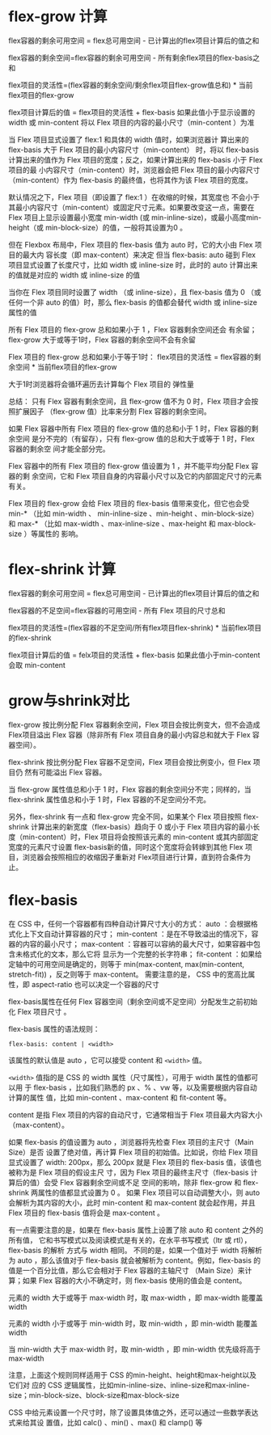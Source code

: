 # flex-grow 计算

flex容器的剩余可用空间 = flex总可用空间 - 已计算出的flex项目计算后的值之和

flex容器的剩余空间=flex容器的剩余可用空间 - 所有剩余flex项目的flex-basis之和

flex项目的灵活性=(flex容器的剩余空间/剩余flex项目flex-grow值总和) * 当前flex项目的flex-grow

flex项目计算后的值 = flex项目的灵活性 + flex-basis    如果此值小于显示设置的 width 或 min-content 将以 Flex 项目的内容的最小尺寸（min-content ）为准

当 Flex 项目显式设置了 flex:1 和具体的 width 值时，如果浏览器计
算出来的 flex-basis 大于 Flex 项目的最小内容尺寸（min-content） 时，将以 flex-basis
计算出来的值作为 Flex 项目的宽度；反之，如果计算出来的 flex-basis 小于 Flex 项目的最
小内容尺寸（min-content）时，浏览器会把 Flex 项目的最小内容尺寸（min-content）作为
flex-basis 的最终值，也将其作为该 Flex 项目的宽度。

默认情况之下，Flex 项目（即设置了 flex:1 ）在收缩的时候，其宽度也
不会小于其最小内容尺寸（min-content）或固定尺寸元素。如果要改变这一点，需要在 Flex
项目上显示设置最小宽度 min-width (或 min-inline-size)，或最小高度min-height（或
min-block-size）的值，一般将其设置为0 。

但在 Flexbox 布局中，Flex 项目的 flex-basis 值为 auto 时，它的大小由 Flex 项目的最大内
容长度（即 max-content）来决定
但当 flex-basis: auto 碰到 Flex 项目显式设置了长度尺寸，比如 width 或 inline-size
时，此时的 auto 计算出来的值就是对应的 width 或 inline-size 的值

当你在 Flex 项目同时设置了 width （或 inline-size），且
flex-basis 值为 0 （或任何一个非 auto 的值）时，那么 flex-basis 的值都会替代 width
或 inline-size 属性的值

所有 Flex 项目的 flex-grow 总和如果小于 1 ，Flex 容器剩余空间还会
有余留； flex-grow 大于或等于1时，Flex 容器的剩余空间不会有余留

Flex 项目的 flex-grow 总和如果小于等于1时：
flex项目的灵活性 = flex容器的剩余空间 * 当前flex项目的flex-grow

大于1时浏览器将会循环遍历去计算每个 Flex 项目的 弹性量


总结：
只有 Flex 容器有剩余空间，且 flex-grow 值不为 0 时，Flex 项目才会按照扩展因子
（flex-grow 值）比率来分割 Flex 容器的剩余空间。

如果 Flex 容器中所有 Flex 项目的 flex-grow 值的总和小于 1 时，Flex 容器的剩余空间
是分不完的（有留存），只有 flex-grow 值的总和大于或等于 1 时，Flex 容器的剩余空
间才能全部分完。

Flex 容器中的所有 Flex 项目的 flex-grow 值设置为 1 ，并不能平均分配 Flex 容器的剩
余空间，它和 Flex 项目自身的内容最小尺寸以及它的内部固定尺寸的元素有关。

Flex 项目的 flex-grow 会给 Flex 项目的 flex-basis 值带来变化，但它也会受 min-*
（比如 min-width 、 min-inline-size 、min-height 、min-block-size）和 max-*
（比如 max-width 、max-inline-size 、max-height 和 max-block-size ）等属性的
影响。


# flex-shrink 计算

flex容器的剩余可用空间 = flex总可用空间 - 已计算出的flex项目计算后的值之和

flex容器的不足空间=flex容器的可用空间 - 所有 Flex 项目的尺寸总和

flex项目的灵活性=(flex容器的不足空间/所有flex项目flex-shrink) * 当前flex项目的flex-shrink

flex项目计算后的值 = felx项目的灵活性 + flex-basis    如果此值小于min-content 会取 min-content


# grow与shrink对比
flex-grow 按比例分配 Flex 容器剩余空间，Flex 项目会按比例变大，但不会造成 Flex项目溢出 Flex 容器（除非所有 Flex 项目自身的最小内容总和就大于 Flex 容器空间）。

flex-shrink 按比例分配 Flex 容器不足空间，Flex 项目会按比例变小，但 Flex 项目仍
然有可能溢出 Flex 容器。

当 flex-grow 属性值总和小于 1 时，Flex 容器的剩余空间分不完；同样的，当 flex-shrink 属性值总和小于 1 时，Flex 容器的不足空间分不完。

另外，flex-shrink 有一点和 flex-grow 完全不同，如果某个 Flex 项目按照 flex-shrink 计算出来的新宽度（flex-basis）趋向于 0 或小于 Flex 项目内容的最小长度（min-content）时，Flex 项目将会按照该元素的 min-content 或其内部固定宽度的元素尺寸设置 flex-basis新的值，同时这个宽度将会转嫁到其他 Flex 项目，浏览器会按照相应的收缩因子重新对 Flex项目进行计算，直到符合条件为止。


# flex-basis

在 CSS 中，任何一个容器都有四种自动计算尺寸大小的方式：
auto ：会根据格式化上下文自动计算容器的尺寸；
min-content ：是在不导致溢出的情况下，容器的内容的最小尺寸；
max-content ：容器可以容纳的最大尺寸，如果容器中包含未格式化的文本，那么它将
显示为一个完整的长字符串；
fit-content ：如果给定轴中的可用空间是确定的，则等于 min(max-content,
max(min-content, stretch-fit)) ，反之则等于 max-content。
需要注意的是， CSS 中的宽高比属性，即 aspect-ratio 也可以决定一个容器的尺寸


flex-basis属性在任何 Flex 容器空间（剩余空间或不足空间）分配发生之前初始化 Flex 项目尺寸 。

flex-basis 属性的语法规则：

`flex-basis: content | <width>`

该属性的默认值是 auto ，它可以接受 content 和 `<width>` 值。

`<width>` 值指的是 CSS 的 width 属性（尺寸属性），可用于 width 属性的值都可以用
于 flex-basis ，比如我们熟悉的 px 、% 、vw 等，以及需要根据内容自动计算的属性
值，比如 min-content 、max-content 和 fit-content 等。

content 是指 Flex 项目的内容的自动尺寸，它通常相当于 Flex 项目最大内容大小
（max-content）。

如果 flex-basis 的值设置为 auto ，浏览器将先检查 Flex 项目的主尺寸（Main Size）是否
设置了绝对值，再计算 Flex 项目的初始值。比如说，你给 Flex 项目显式设置了 width:
200px，那么 200px 就是 Flex 项目的 flex-basis 值，该值也被称为是 Flex 项目的假设主尺
寸，因为 Flex 项目的最终主尺寸（flex-basis 计算后的值）会受 Flex 容器剩余空间或不足
空间的影响，除非 flex-grow 和 flex-shrink 两属性的值都显式设置为 0 。
如果 Flex 项目可以自动调整大小，则 auto 会解析为其内容的大小，此时 min-content 和
max-content 就会起作用，并且 Flex 项目的 flex-basis 值将会是 max-content 。

有一点需要注意的是，如果在 flex-basis 属性上设置了除 auto 和 content 之外的所有值，
它和书写模式以及阅读模式是有关的，在水平书写模式（ltr 或 rtl），flex-basis 的解析
方式与 width 相同。
不同的是，如果一个值对于 width 将解析为 auto ，那么该值对于 flex-basis 就会被解析为
content。例如，flex-basis 的值是一个百分比值，那么它会相对于 Flex 容器的主轴尺寸
（Main Size）来计算；如果 Flex 容器的大小不确定时，则 flex-basis 使用的值会是
content。


元素的 width 大于或等于 max-width 时，取 max-width ，即 max-width 能覆盖 width

元素的 width 小于或等于 min-width 时，取 min-width ，即 min-width 能覆盖 width

当 min-width 大于 max-width 时，取 min-width ，即 min-width 优先级将高于 max-width 

注意，上面这个规则同样适用于 CSS 的min-height、height和max-height以及它们对
应的 CSS 逻辑属性，比如min-inline-size、inline-size和max-inline-size；min-block-size、block-size和max-block-size



CSS 中给元素设置一个尺寸时，除了设置具体值之外，还可以通过一些数学表达式来给其设
置值，比如 calc() 、min() 、max() 和 clamp() 等